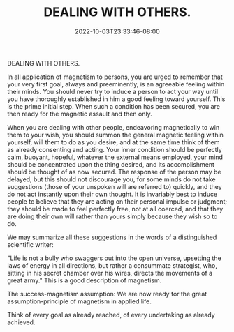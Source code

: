 ﻿---
title: "DEALING WITH OTHERS."
date: 2022-10-03T23:33:46-08:00
description: "Self-Help Tips for Web Success"
featured_image: "/images/Self-Help.jpg"
tags: ["Self Help"]
---

DEALING WITH OTHERS. 

In all application of magnetism to persons, you are urged to remember that your very first goal, always and preeminently, is an agreeable feeling within their minds. You should never try to induce a person to act your way until you have thoroughly established in him a good feeling toward yourself. This is the prime initial step. When such a condition has been secured, you are then ready for the magnetic assault and then only. 

When you are dealing with other people, endeavoring magnetically to win them to your wish, you should summon the general magnetic feeling within yourself, will them to do as you desire, and at the same time think of them as already consenting and acting. Your inner condition should be perfectly calm, buoyant, hopeful, whatever the external means employed, your mind should be concentrated upon the thing desired, and its accomplishment should be thought of as now secured. The response of the person may be delayed, but this should not discourage you, for some minds do not take suggestions (those of your unspoken will are referred to) quickly, and they do not act instantly upon their own thought. It is invariably best to induce people to believe that they are acting on their personal impulse or judgment; they should be made to feel perfectly free, not at all coerced, and that they are doing their own will rather than yours simply because they wish so to do. 

We may summarize all these suggestions in the words of a distinguished scientific writer: 

"Life is not a bully who swaggers out into the open universe, upsetting the laws of energy in all directions, but rather a consummate strategist, who, sitting in his secret chamber over his wires, directs the movements of a great army." This is a good description of magnetism. 

The success-magnetism assumption: We are now ready for the great  assumption-principle of magnetism in applied life. 

Think of every goal as already reached, of every undertaking as already achieved. 


